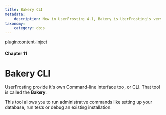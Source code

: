 ```yaml
---
title: Bakery CLI
metadata:
    description: New in UserFrosting 4.1, Bakery is UserFrosting's very own command line interface (CLI) tool.
taxonomy:
    category: docs
---
```

[plugin:content-inject](/modular/_update5.0)

#### Chapter 11

# Bakery CLI

UserFrosting provide it's own Command-line Interface tool, or CLI. That tool is called the **Bakery**.

This tool allows you to run administrative commands like setting up your database, run tests or debug an existing installation.
